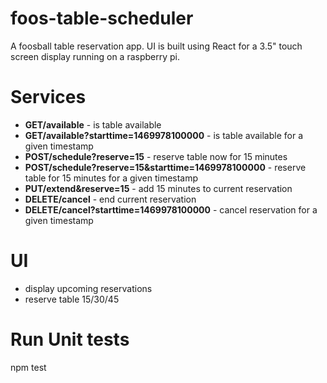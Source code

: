 # foos-table-scheduler
A foosball table reservation app. UI is built using React for a 3.5" touch screen display running on a raspberry pi.

# Services
- **GET/available** - is table available
- **GET/available?starttime=1469978100000** - is table available for a given timestamp
- **POST/schedule?reserve=15** - reserve table now for 15 minutes
- **POST/schedule?reserve=15&starttime=1469978100000** - reserve table for 15 minutes for a given timestamp
- **PUT/extend&reserve=15** - add 15 minutes to current reservation
- **DELETE/cancel** - end current reservation
- **DELETE/cancel?starttime=1469978100000** - cancel reservation for a given timestamp

# UI
- display upcoming reservations
- reserve table 15/30/45

# Run Unit tests
npm test